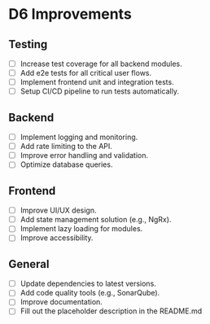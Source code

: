 # D6 Improvements

## Testing
- [ ] Increase test coverage for all backend modules.
- [ ] Add e2e tests for all critical user flows.
- [ ] Implement frontend unit and integration tests.
- [ ] Setup CI/CD pipeline to run tests automatically.

## Backend
- [ ] Implement logging and monitoring.
- [ ] Add rate limiting to the API.
- [ ] Improve error handling and validation.
- [ ] Optimize database queries.

## Frontend
- [ ] Improve UI/UX design.
- [ ] Add state management solution (e.g., NgRx).
- [ ] Implement lazy loading for modules.
- [ ] Improve accessibility.

## General
- [ ] Update dependencies to latest versions.
- [ ] Add code quality tools (e.g., SonarQube).
- [ ] Improve documentation.
- [ ] Fill out the placeholder description in the README.md
